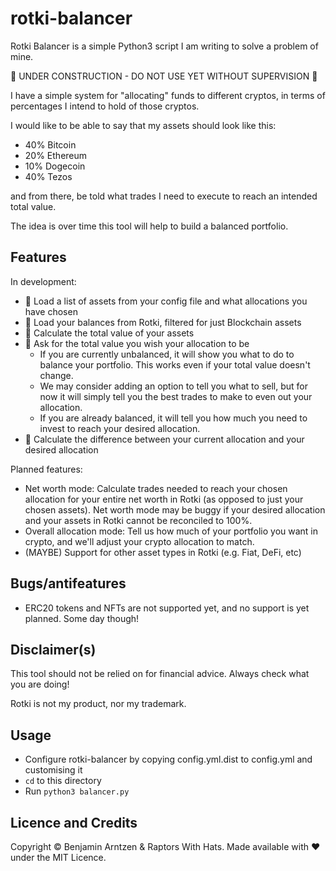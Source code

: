 # rotki-balancer
Rotki Balancer is a simple Python3 script I am writing to solve a problem of mine.

🚧 UNDER CONSTRUCTION - DO NOT USE YET WITHOUT SUPERVISION 🚧

I have a simple system for "allocating" funds to different cryptos, in terms of percentages I intend to hold of those cryptos.

I would like to be able to say that my assets should look like this:
* 40% Bitcoin
* 20% Ethereum
* 10% Dogecoin
* 40% Tezos

and from there, be told what trades I need to execute to reach an intended total value.

The idea is over time this tool will help to build a balanced portfolio.

## Features
In development:
* 🚧 Load a list of assets from your config file and what allocations you have chosen
* 🚧 Load your balances from Rotki, filtered for just Blockchain assets
* 🚧 Calculate the total value of your assets
* 🚧 Ask for the total value you wish your allocation to be
    * If you are currently unbalanced, it will show you what to do to balance your portfolio. This works even if your total value doesn't change.
    * We may consider adding an option to tell you what to sell, but for now it will simply tell you the best trades to make to even out your allocation.
    * If you are already balanced, it will tell you how much you need to invest to reach your desired allocation.
* 🚧 Calculate the difference between your current allocation and your desired allocation

Planned features:
* Net worth mode: Calculate trades needed to reach your chosen allocation for your entire net worth in Rotki (as opposed to just your chosen assets). Net worth mode may be buggy if your desired allocation and your assets in Rotki cannot be reconciled to 100%.
* Overall allocation mode: Tell us how much of your portfolio you want in crypto, and we'll adjust your crypto allocation to match.
* (MAYBE) Support for other asset types in Rotki (e.g. Fiat, DeFi, etc)

## Bugs/antifeatures
* ERC20 tokens and NFTs are not supported yet, and no support is yet planned. Some day though!

## Disclaimer(s)
This tool should not be relied on for financial advice. Always check what you are doing!

Rotki is not my product, nor my trademark.

## Usage
* Configure rotki-balancer by copying config.yml.dist to config.yml and customising it
* `cd` to this directory
* Run `python3 balancer.py`

## Licence and Credits
Copyright © Benjamin Arntzen & Raptors With Hats.
Made available with ❤️ under the MIT Licence.

